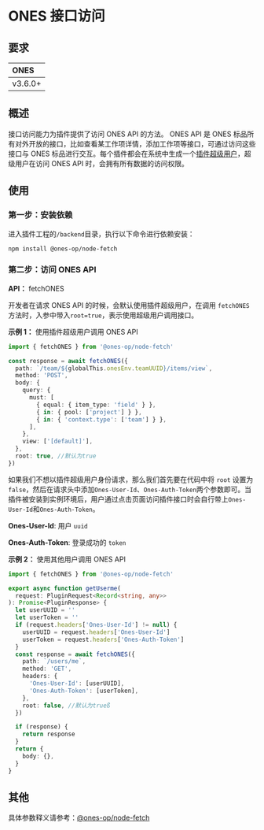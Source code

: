 # ONES 接口访问

## 要求

| **ONES** |
| :------- |
| v3.6.0+  |

## 概述

接口访问能力为插件提供了访问 ONES API 的方法。 ONES API 是 ONES 标品所有对外开放的接口，比如查看某工作项详情，添加工作项等接口，可通过访问这些接口与 ONES 标品进行交互。每个插件都会在系统中生成一个[插件超级用户](../../basic/super-admin.md)，超级用户在访问 ONES API 时，会拥有所有数据的访问权限。

## 使用

### 第一步：安装依赖

进入插件工程的`/backend`目录，执行以下命令进行依赖安装：

```shell
npm install @ones-op/node-fetch
```

### 第二步：访问 ONES API

**API：** fetchONES

开发者在请求 ONES API 的时候，会默认使用插件超级用户，在调用 `fetchONES` 方法时，入参中带入`root=true`，表示使用超级用户调用接口。

**示例 1：** 使用插件超级用户调用 ONES API

```typescript
import { fetchONES } from '@ones-op/node-fetch'

const response = await fetchONES({
  path: `/team/${globalThis.onesEnv.teamUUID}/items/view`,
  method: 'POST',
  body: {
    query: {
      must: [
        { equal: { item_type: 'field' } },
        { in: { pool: ['project'] } },
        { in: { 'context.type': ['team'] } },
      ],
    },
    view: ['[default]'],
  },
  root: true, //默认为true
})
```

如果我们不想以插件超级用户身份请求，那么我们首先要在代码中将 `root` 设置为 `false`，然后在请求头中添加`Ones-User-Id`、`Ones-Auth-Token`两个参数即可。当插件被安装到实例环境后，用户通过点击页面访问插件接口时会自行带上`Ones-User-Id`和`Ones-Auth-Token`。

**Ones-User-Id**: 用户 `uuid`

**Ones-Auth-Token**: 登录成功的 `token`

**示例 2：** 使用其他用户调用 ONES API

```typescript
import { fetchONES } from '@ones-op/node-fetch'

export async function getUserme(
  request: PluginRequest<Record<string, any>>
): Promise<PluginResponse> {
  let userUUID = ''
  let userToken = ''
  if (request.headers['Ones-User-Id'] != null) {
    userUUID = request.headers['Ones-User-Id']
    userToken = request.headers['Ones-Auth-Token']
  }
  const response = await fetchONES({
    path: `/users/me`,
    method: 'GET',
    headers: {
      'Ones-User-Id': [userUUID],
      'Ones-Auth-Token': [userToken],
    },
    root: false, //默认为trueß
  })

  if (response) {
    return response
  }
  return {
    body: {},
  }
}
```

## 其他

具体参数释义请参考：[@ones-op/node-fetch](../../../reference/packages/node-fetch/node-fetch.md)
